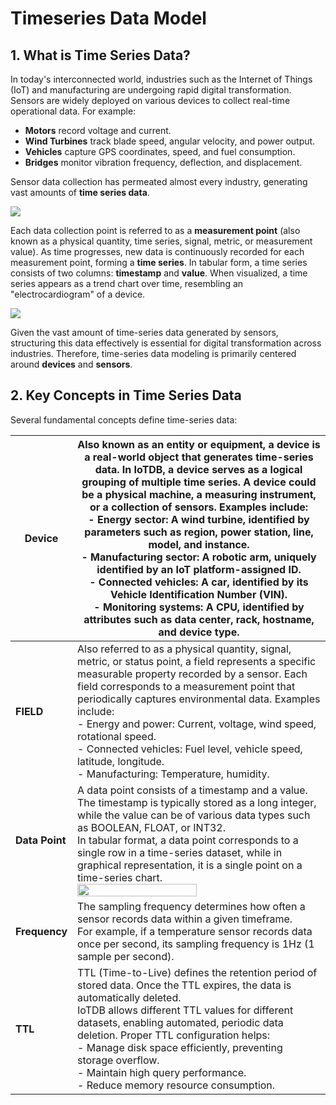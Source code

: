 <!--

    Licensed to the Apache Software Foundation (ASF) under one
    or more contributor license agreements.  See the NOTICE file
    distributed with this work for additional information
    regarding copyright ownership.  The ASF licenses this file
    to you under the Apache License, Version 2.0 (the
    "License"); you may not use this file except in compliance
    with the License.  You may obtain a copy of the License at
    
        http://www.apache.org/licenses/LICENSE-2.0
    
    Unless required by applicable law or agreed to in writing,
    software distributed under the License is distributed on an
    "AS IS" BASIS, WITHOUT WARRANTIES OR CONDITIONS OF ANY
    KIND, either express or implied.  See the License for the
    specific language governing permissions and limitations
    under the License.

-->
# Timeseries Data Model

## 1. What is Time Series Data?

In today's interconnected world, industries such as the Internet of Things (IoT) and manufacturing are undergoing rapid digital transformation. Sensors are widely deployed on various devices to collect real-time operational data. For example:

- **Motors** record voltage and current.
- **Wind Turbines** track blade speed, angular velocity, and power output.
- **Vehicles** capture GPS coordinates, speed, and fuel consumption.
- **Bridges** monitor vibration frequency, deflection, and displacement.

Sensor data collection has permeated almost every industry, generating vast amounts of **time series data**.

![](/img/time-series-data-en-01.png)

Each data collection point is referred to as a **measurement point** (also known as a physical quantity, time series, signal, metric, or measurement value). As time progresses, new data is continuously recorded for each measurement point, forming a **time series**. In tabular form, a time series consists of two columns: **timestamp** and **value**. When visualized, a time series appears as a trend chart over time, resembling an "electrocardiogram" of a device.

![](/img/time-series-data-en-02.png)

Given the vast amount of time-series data generated by sensors, structuring this data effectively is essential for digital transformation across industries. Therefore, time-series data modeling is primarily centered around **devices** and **sensors**.

## 2. Key Concepts in Time Series Data

Several fundamental concepts define time-series data:

| **Device**              | Also known as an entity or equipment, a device is a real-world object that generates time-series data. In IoTDB, a device serves as a logical grouping of multiple time series. A device could be a physical machine, a measuring instrument, or a collection of sensors. Examples include:<br>- Energy sector: A wind turbine, identified by parameters such as region, power station, line, model, and instance.<br>- Manufacturing sector: A robotic arm, uniquely identified by an IoT platform-assigned ID.<br>- Connected vehicles: A car, identified by its Vehicle Identification Number (VIN).<br>- Monitoring systems: A CPU, identified by attributes such as data center, rack, hostname, and device type. |
| ------------------------------- |------------------------------------------------------------------------------------------------------------------------------------------------------------------------------------------------------------------------------------------------------------------------------------------------------------------------------------------------------------------------------------------------------------------------------------------------------------------------------------------------------------------------------------------------------------------------------------------------------------------------------------------------------------------------------------------------------------------------|
| **FIELD**   | Also referred to as a physical quantity, signal, metric, or status point, a field represents a specific measurable property recorded by a sensor. Each field corresponds to a measurement point that periodically captures environmental data. Examples include:<br>- Energy and power: Current, voltage, wind speed, rotational speed.<br>- Connected vehicles: Fuel level, vehicle speed, latitude, longitude.<br>- Manufacturing: Temperature, humidity.                                                                                                                                                                                                                                                            |
| **Data Point**        | A data point consists of a timestamp and a value. The timestamp is typically stored as a long integer, while the value can be of various data types such as BOOLEAN, FLOAT, or INT32. <br>In tabular format, a data point corresponds to a single row in a time-series dataset, while in graphical representation, it is a single point on a time-series chart.<br> <img src="/img/time-series-data-en-03.png" alt="" style="width: 70%;"/>                                                                                                                                                                                                                                                                            |
| **Frequency**       | The sampling frequency determines how often a sensor records data within a given timeframe.<br>For example, if a temperature sensor records data once per second, its sampling frequency is 1Hz (1 sample per second).                                                                                                                                                                                                                                                                                                                                                                                                                                                                                                 |
| **TTL**  | TTL (Time-to-Live) defines the retention period of stored data. Once the TTL expires, the data is automatically deleted.<br>IoTDB allows different TTL values for different datasets, enabling automated, periodic data deletion. Proper TTL configuration helps:<br>- Manage disk space efficiently, preventing storage overflow.<br>- Maintain high query performance.<br>- Reduce memory resource consumption.                                                                                                                                                                                                                                                                                                      |